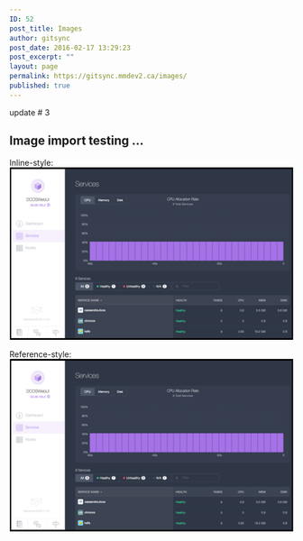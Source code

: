 ```yaml
---
ID: 52
post_title: Images
author: gitsync
post_date: 2016-02-17 13:29:23
post_excerpt: ""
layout: page
permalink: https://gitsync.mmdev2.ca/images/
published: true
---
```


update # 3

## Image import testing ...

Inline-style: 
![alt text](/assets/images/services.png "Logo Title Text 1")

Reference-style: 
![alt text][logo]

[logo]: /assets/images/services.png "Logo Title Text 2"
